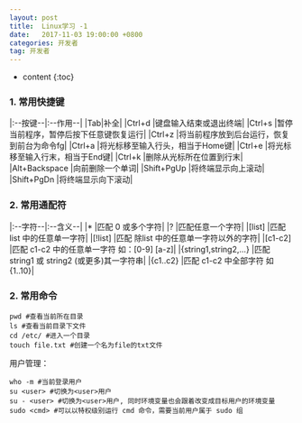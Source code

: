```yaml
---
layout: post
title:  Linux学习 -1
date:   2017-11-03 19:00:00 +0800
categories: 开发者
tag: 开发者
---
```


* content
{:toc}

### 1. 常用快捷键

|:--按键--|:--作用--|
|Tab|补全|
|Ctrl+d	|键盘输入结束或退出终端|
|Ctrl+s	|暂停当前程序，暂停后按下任意键恢复运行|
|Ctrl+z	|将当前程序放到后台运行，恢复到前台为命令fg|
|Ctrl+a	|将光标移至输入行头，相当于Home键|
|Ctrl+e	|将光标移至输入行末，相当于End键|
|Ctrl+k	|删除从光标所在位置到行末|
|Alt+Backspace	|向前删除一个单词|
|Shift+PgUp	|将终端显示向上滚动|
|Shift+PgDn	|将终端显示向下滚动|

### 2. 常用通配符

|:--字符--|:--含义--|
|*		|匹配 0 或多个字符|
|?		|匹配任意一个字符|
|[list]	|匹配 list 中的任意单一字符|
|[!list]	|匹配 除list 中的任意单一字符以外的字符|
|[c1-c2]	|匹配 c1-c2 中的任意单一字符 如：[0-9] [a-z]|
|{string1,string2,...}	|匹配 string1 或 string2 (或更多)其一字符串|
|{c1..c2}	|匹配 c1-c2 中全部字符 如{1..10}|

### 2. 常用命令

```
pwd #查看当前所在目录
ls #查看当前目录下文件
cd /etc/ #进入一个目录
touch file.txt #创建一个名为file的txt文件
```

用户管理：

```
who -m #当前登录用户
su <user> #切换为<user>用户
su - <user> #切换为<user>用户, 同时环境变量也会跟着改变成目标用户的环境变量
sudo <cmd> #可以以特权级别运行 cmd 命令，需要当前用户属于 sudo 组
```